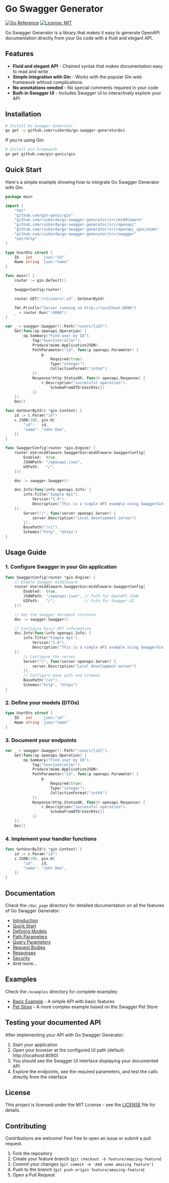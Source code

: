 # Go Swagger Generator

[![Go Reference](https://pkg.go.dev/badge/github.com/ruiborda/go-swagger-generator.svg)](https://pkg.go.dev/github.com/ruiborda/go-swagger-generator)
[![License: MIT](https://img.shields.io/badge/License-MIT-yellow.svg)](https://opensource.org/licenses/MIT)

Go Swagger Generator is a library that makes it easy to generate OpenAPI documentation directly from your Go code with a fluid and elegant API.

## Features

- **Fluid and elegant API** - Chained syntax that makes documentation easy to read and write
- **Simple integration with Gin** - Works with the popular Gin web framework without complications
- **No annotations needed** - No special comments required in your code
- **Built-in Swagger UI** - Includes Swagger UI to interactively explore your API

## Installation

```bash
# Install Go Swagger Generator
go get -u github.com/ruiborda/go-swagger-generator@v1
```

If you're using Gin:

```bash
# Install Gin Framework
go get github.com/gin-gonic/gin
```

## Quick Start

Here's a simple example showing how to integrate Go Swagger Generator with Gin:

```go
package main

import (
	"fmt"
	"github.com/gin-gonic/gin"
	"github.com/ruiborda/go-swagger-generator/src/middleware"
	"github.com/ruiborda/go-swagger-generator/src/openapi"
	"github.com/ruiborda/go-swagger-generator/src/openapi_spec/mime"
	"github.com/ruiborda/go-swagger-generator/src/swagger"
	"net/http"
)

type UserDto struct {
	ID   int    `json:"id"`
	Name string `json:"name"`
}

func main() {
	router := gin.Default()

	SwaggerConfig(router)

	router.GET("/v1/users/:id", GetUserById)

	fmt.Println("Server running on http://localhost:8080")
	_ = router.Run(":8080")
}

var _ = swagger.Swagger().Path("/users/{id}").
	Get(func(op openapi.Operation) {
		op.Summary("Find user by ID").
			Tag("UserController").
			Produce(mime.ApplicationJSON).
			PathParameter("id", func(p openapi.Parameter) {
				p.
					Required(true).
					Type("integer").
					CollectionFormat("int64")
			}).
			Response(http.StatusOK, func(r openapi.Response) {
				r.Description("successful operation").
					SchemaFromDTO(UserDto{})
			})
	}).
	Doc()

func GetUserById(c *gin.Context) {
	id := c.Param("id")
	c.JSON(200, gin.H{
		"id":   id,
		"name": "John Doe",
	})
}

func SwaggerConfig(router *gin.Engine) {
	router.Use(middleware.SwaggerGin(middleware.SwaggerConfig{
		Enabled:  true,
		JSONPath: "/openapi.json",
		UIPath:   "/",
	}))

	doc := swagger.Swagger()

	doc.Info(func(info openapi.Info) {
		info.Title("Simple Api").
			Version("1.0").
			Description("This is a simple API example using SwaggerGin.")
	}).
		Server("/", func(server openapi.Server) {
			server.Description("Local development server")
		}).
		BasePath("/v1").
		Schemes("http", "https")
}
```

## Usage Guide

### 1. Configure Swagger in your Gin application

```go
func SwaggerConfig(router *gin.Engine) {
	// Enable Swagger middleware
	router.Use(middleware.SwaggerGin(middleware.SwaggerConfig{
		Enabled:  true,
		JSONPath: "/openapi.json", // Path for OpenAPI JSON
		UIPath:   "/",             // Path for Swagger UI
	}))

	// Get the Swagger document instance
	doc := swagger.Swagger()

	// Configure basic API information
	doc.Info(func(info openapi.Info) {
		info.Title("Simple Api").
			Version("1.0").
			Description("This is a simple API example using SwaggerGin.")
	}).
		// Configure the server
		Server("/", func(server openapi.Server) {
			server.Description("Local development server")
		}).
		// Configure base path and schemas
		BasePath("/v1").
		Schemes("http", "https")
}
```

### 2. Define your models (DTOs)

```go
type UserDto struct {
	ID   int    `json:"id"`
	Name string `json:"name"`
}
```

### 3. Document your endpoints

```go
var _ = swagger.Swagger().Path("/users/{id}").
	Get(func(op openapi.Operation) {
		op.Summary("Find user by ID").
			Tag("UserController").
			Produce(mime.ApplicationJSON).
			PathParameter("id", func(p openapi.Parameter) {
				p.
					Required(true).
					Type("integer").
					CollectionFormat("int64")
			}).
			Response(http.StatusOK, func(r openapi.Response) {
				r.Description("successful operation").
					SchemaFromDTO(UserDto{})
			})
	}).
	Doc()
```

### 4. Implement your handler functions

```go
func GetUserById(c *gin.Context) {
	id := c.Param("id")
	c.JSON(200, gin.H{
		"id":   id,
		"name": "John Doe",
	})
}
```

## Documentation

Check the `/doc_page` directory for detailed documentation on all the features of Go Swagger Generator:

- [Introduction](/doc_page/docs/intro.md)
- [Quick Start](/doc_page/docs/quick-start.md)
- [Defining Models](/doc_page/docs/defining-models.md)
- [Path Parameters](/doc_page/docs/path-parameters.md)
- [Query Parameters](/doc_page/docs/query-parameters.md)
- [Request Bodies](/doc_page/docs/request-bodies.md)
- [Responses](/doc_page/docs/responses.md)
- [Security](/doc_page/docs/security.md)
- And more...

## Examples

Check the `/examples` directory for complete examples:

- [Basic Example](/examples/basic/main.go) - A simple API with basic features
- [Pet Store](/examples/pet_store/main.go) - A more complex example based on the Swagger Pet Store

## Testing your documented API

After implementing your API with Go Swagger Generator:

1. Start your application
2. Open your browser at the configured UI path (default: http://localhost:8080)
3. You should see the Swagger UI interface displaying your documented API
4. Explore the endpoints, see the required parameters, and test the calls directly from the interface

## License

This project is licensed under the MIT License - see the [LICENSE](LICENSE) file for details.

## Contributing

Contributions are welcome! Feel free to open an issue or submit a pull request.

1. Fork the repository
2. Create your feature branch (`git checkout -b feature/amazing-feature`)
3. Commit your changes (`git commit -m 'Add some amazing feature'`)
4. Push to the branch (`git push origin feature/amazing-feature`)
5. Open a Pull Request